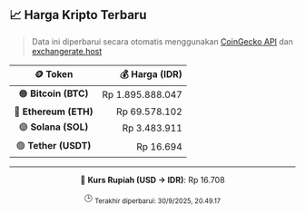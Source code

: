

<!-- HARGA_KRIPTO -->
## 📈 Harga Kripto Terbaru

> Data ini diperbarui secara otomatis menggunakan [CoinGecko API](https://www.coingecko.com/) dan [exchangerate.host](https://exchangerate.host/)

<div align="center">

| 🪙 Token | 💰 Harga (IDR) |
|:------:|---------------:|
| 🟠 **Bitcoin (BTC)**   | Rp 1.895.888.047 |
| 🔵 **Ethereum (ETH)**  | Rp 69.578.102 |
| 🟣 **Solana (SOL)**    | Rp 3.483.911 |
| 🟢 **Tether (USDT)**   | Rp 16.694 |

---

💱 **Kurs Rupiah (USD → IDR)**: Rp 16.708

🕒 <sub>Terakhir diperbarui: 30/9/2025, 20.49.17</sub>

</div>
<!-- /HARGA_KRIPTO -->
